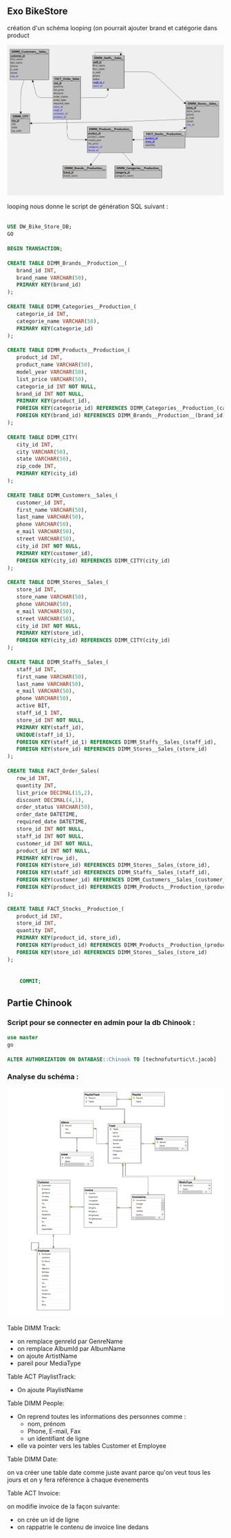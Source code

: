 ## Exo BikeStore

création d'un schéma looping (on pourrait ajouter brand et catégorie dans product

![1736332623783](image/note/1736332623783.png)

looping nous donne le script de génération SQL suivant :

```sql

USE DW_Bike_Store_DB;
GO

BEGIN TRANSACTION;

CREATE TABLE DIMM_Brands__Production__(
   brand_id INT,
   brand_name VARCHAR(50),
   PRIMARY KEY(brand_id)
);

CREATE TABLE DIMM_Categories__Production_(
   categorie_id INT,
   categorie_name VARCHAR(50),
   PRIMARY KEY(categorie_id)
);

CREATE TABLE DIMM_Products__Production_(
   product_id INT,
   product_name VARCHAR(50),
   model_year VARCHAR(50),
   list_price VARCHAR(50),
   categorie_id INT NOT NULL,
   brand_id INT NOT NULL,
   PRIMARY KEY(product_id),
   FOREIGN KEY(categorie_id) REFERENCES DIMM_Categories__Production_(categorie_id),
   FOREIGN KEY(brand_id) REFERENCES DIMM_Brands__Production__(brand_id)
);

CREATE TABLE DIMM_CITY(
   city_id INT,
   city VARCHAR(50),
   state VARCHAR(50),
   zip_code INT,
   PRIMARY KEY(city_id)
);

CREATE TABLE DIMM_Customers__Sales_(
   customer_id INT,
   first_name VARCHAR(50),
   last_name VARCHAR(50),
   phone VARCHAR(50),
   e_mail VARCHAR(50),
   street VARCHAR(50),
   city_id INT NOT NULL,
   PRIMARY KEY(customer_id),
   FOREIGN KEY(city_id) REFERENCES DIMM_CITY(city_id)
);

CREATE TABLE DIMM_Stores__Sales_(
   store_id INT,
   store_name VARCHAR(50),
   phone VARCHAR(50),
   e_mail VARCHAR(50),
   street VARCHAR(50),
   city_id INT NOT NULL,
   PRIMARY KEY(store_id),
   FOREIGN KEY(city_id) REFERENCES DIMM_CITY(city_id)
);

CREATE TABLE DIMM_Staffs__Sales_(
   staff_id INT,
   first_name VARCHAR(50),
   last_name VARCHAR(50),
   e_mail VARCHAR(50),
   phone VARCHAR(50),
   active BIT,
   staff_id_1 INT,
   store_id INT NOT NULL,
   PRIMARY KEY(staff_id),
   UNIQUE(staff_id_1),
   FOREIGN KEY(staff_id_1) REFERENCES DIMM_Staffs__Sales_(staff_id),
   FOREIGN KEY(store_id) REFERENCES DIMM_Stores__Sales_(store_id)
);

CREATE TABLE FACT_Order_Sales(
   row_id INT,
   quantity INT,
   list_price DECIMAL(15,2),
   discount DECIMAL(4,1),
   order_status VARCHAR(50),
   order_date DATETIME,
   required_date DATETIME,
   store_id INT NOT NULL,
   staff_id INT NOT NULL,
   customer_id INT NOT NULL,
   product_id INT NOT NULL,
   PRIMARY KEY(row_id),
   FOREIGN KEY(store_id) REFERENCES DIMM_Stores__Sales_(store_id),
   FOREIGN KEY(staff_id) REFERENCES DIMM_Staffs__Sales_(staff_id),
   FOREIGN KEY(customer_id) REFERENCES DIMM_Customers__Sales_(customer_id),
   FOREIGN KEY(product_id) REFERENCES DIMM_Products__Production_(product_id)
);

CREATE TABLE FACT_Stocks__Production_(
   product_id INT,
   store_id INT,
   quantity INT,
   PRIMARY KEY(product_id, store_id),
   FOREIGN KEY(product_id) REFERENCES DIMM_Products__Production_(product_id),
   FOREIGN KEY(store_id) REFERENCES DIMM_Stores__Sales_(store_id)
);


    COMMIT;
```

## Partie Chinook

### Script pour se connecter en admin pour la db Chinook :

```sql
use master
go 

ALTER AUTHORIZATION ON DATABASE::Chinook TO [technofuturtic\t.jacob]
```

### Analyse du schéma :

![1736347004776](image/note/1736347004776.png)

Table DIMM Track:

* on remplace genreId par GenreName
* on remplace AlbumId par AlbumName
* on ajoute ArtistName
* pareil pour MediaType

Table ACT PlaylistTrack:

* On ajoute PlaylistName

Table DIMM People:

* On reprend toutes les informations des personnes comme :
  * nom, prénom
  * Phone, E-mail, Fax
  * un identifiant de ligne
* elle va pointer vers les tables Customer et Employee

Table DIMM Date:

on va créer une table date comme juste avant parce qu'on veut tous les jours
et on y fera référence à chaque évenements

Table ACT Invoice:

on modifie invoice de la façon suivante:

* on crée un id de ligne
* on rappatrie le contenu de invoice line dedans
